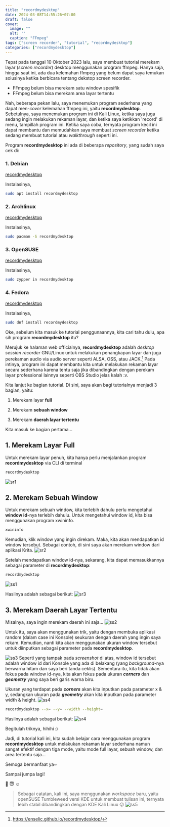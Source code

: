```yaml
---
title: "recordmydesktop"
date: 2024-03-08T14:55:26+07:00
draft: false
cover:
  image: ""
  alt: ''
  caption: "FFmpeg"
tags: ["screen recorder", "tutorial", "recordmydesktop"]
categories: ["recordmydesktop"]
---
```


Tepat pada tanggal 10 Oktober 2023 lalu, saya membuat tutorial merekam layar (*screen recorder*) desktop menggunakan program ffmpeg.
Hanya saja, hingga saat ini, ada dua kelemahan ffmpeg yang belum dapat saya temukan solusinya ketika berbicara tentang dekstop screen recorder.
- FFmpeg belum bisa merekam satu window spesifik
- FFmpeg belum bisa merekam area layar tertentu


Nah, beberapa pekan lalu, saya menemukan program sederhana yang dapat men-*cover* kelemahan ffmpeg ini, yaitu **recordmydesktop**. Sebetulnya, saya menemukan program ini di Kali Linux, ketika saya
juga sedang ingin melakukan rekaman layar, dan ketika saya ketikkan 'record' di menu, tampillah program ini. Ketika saya coba, ternyata program kecil ini dapat membantu dan memudahkan saya membuat
*screen recorder* ketika sedang membuat tutorial atau *walkthrough* seperti ini.

Program **recordmydesktop** ini ada di beberapa *repository*, yang sudah saya cek di:
### 1. Debian
[recordmydesktop](https://packages.debian.org/search?keywords=recordmydesktop&searchon=names&suite=stable&section=all)

Instalasinya,
```bash
sudo apt install recordmydesktop
```

### 2. Archlinux
[recordmydesktop](https://archlinux.org/packages/?sort=&q=recordmydesktop&maintainer=&flagged=)

Instalasinya,
```bash
sudo pacman -S recordmydesktop
```

### 3. OpenSUSE
[recordmydesktop](https://software.opensuse.org/package/recordmydesktop?search_term=recordmydesktop)

Instalasinya,
```bash
sudo zypper in recordmydesktop
```

### 4. Fedora
[recordmydesktop](https://packages.fedoraproject.org/pkgs/recordmydesktop/recordmydesktop/)

Instalasinya,
```bash
sudo dnf install recordmydesktop
```

Oke, sebelum kita masuk ke tutorial penggunaannya, kita cari tahu dulu, apa sih program **recordmydesktop** itu?

Merujuk ke halaman web officialnya, **recordmydesktop** adalah *desktop session recorder* GNU/Linux untuk melakukan penangkapan layar dan juga perekaman audio via audio server seperti
ALSA, OSS, atau JACK.[^1] Pada intinya, program ini dapat membantu kita untuk melakukan rekaman layar secara sederhana karena tentu saja jika dibandingkan dengan perekam layar professional lainnya 
seperti OBS Studio jelas kalah :v.

Kita lanjut ke bagian tutorial. Di sini, saya akan bagi tutorialnya menjadi 3 bagian, yaitu:
1. Merekam layar **full**

2. Merekam **sebuah window**

3. Merekam **daerah layar tertentu**

Kita masuk ke bagian pertama...

## 1. Merekam Layar Full
Untuk merekam layar penuh, kita hanya perlu menjalankan program **recordmydesktop** via CLI di terminal

```bash
recordmydesktop
```
![sr1](/recordmydesktop/full.gif)

## 2. Merekam Sebuah Window
Untuk merekam sebuah window, kita terlebih dahulu perlu mengetahui **window id**-nya terlebih dahulu. Untuk mengetahui window id, kita bisa menggunakan program xwininfo.

```bash
xwininfo
```

Kemudian, klik window yang ingin direkam. Maka, kita akan mendapatkan id window tersebut.
Sebagai contoh, di sini saya akan merekam window dari aplikasi Krita.
![sr2](/recordmydesktop/window.gif)

Setelah mendapatkan window id-nya, sekarang, kita dapat memasukkannya sebagai parameter di **recordmydesktop**:

```bash
recordmydesktop 
```
![ss1](/recordmydesktop/ss1.png)

Hasilnya adalah sebagai berikut:
![sr3](/recordmydesktop/window-krita.gif)

## 3. Merekam Daerah Layar Tertentu
Misalnya, saya ingin merekam daerah ini saja...
![ss2](/recordmydesktop/ss2.png)

Untuk itu, saya akan menggunakan trik, yaitu dengan membuka aplikasi random (dalam case ini Konsole) seukuran dengan daerah yang ingin saya rekam. 
Kemudian, nanti kita akan menggunakan ukuran window tersebut untuk diinputkan sebagai parameter pada **recordmydesktop**.

![ss3](/recordmydesktop/ss3.png)
Seperti yang tampak pada *screenshot* di atas, window id tersebut adalah window id dari Konsole yang ada di belakang (yang *background*-nya berwarna hitam dan saya beri tanda ceklis).
Sementara itu, kita tidak akan fokus pada window id-nya, kita akan fokus pada ukuran ***corners*** dan ***geometry*** yang saya beri garis warna biru.

Ukuran yang terdapat pada ***corners*** akan kita inputkan pada parameter x & y, sedangkan ukuran pada ***geometry*** akan kita inputkan pada parameter width & height.
![ss4](/recordmydesktop/ss4.png)

```bash
recordmydesktop --x= --y= --width --height=
```

Hasilnya adalah sebagai berikut:
![sr4](/recordmydesktop/area.gif)

Begitulah triknya, hihihi :)

Jadi, di tutorial kali ini, kita sudah belajar cara menggunakan program **recordmydesktop** untuk melakukan rekaman layar sederhana namun sangat efektif dengan tiga mode, 
yaitu mode full layar, sebuah window, dan area tertentu saja...

Semoga bermanfaat ya~

Sampai jumpa lagi!

🤗 😇 ☺️


> Sebagai catatan, kali ini, saya menggunakan *workspace* baru, yaitu openSUSE Tumbleweed versi KDE untuk membuat tulisan ini, ternyata lebih stabil dibandingkan dengan KDE Kali Linux 😝
![ss5](/recordmydesktop/ss5.png)


[^1]: https://enselic.github.io/recordmydesktop/
